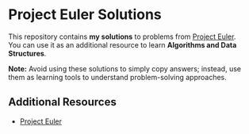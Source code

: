 # Project Euler Solutions

This repository contains **my solutions** to problems from [Project Euler](https://projecteuler.net/).  
You can use it as an additional resource to learn **Algorithms and Data Structures**.

**Note:** Avoid using these solutions to simply copy answers; instead, use them as learning tools to understand problem-solving approaches.

## Additional Resources

- [Project Euler](https://projecteuler.net/)
